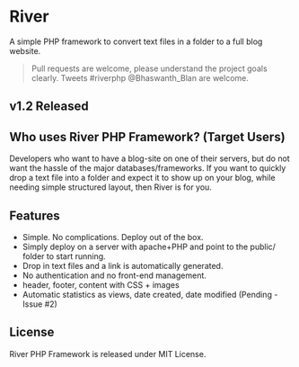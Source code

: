 River
=====

A simple PHP framework to convert text files in a folder to a full blog website.

> Pull requests are welcome, please understand the project goals clearly.
> Tweets #riverphp @Bhaswanth_Blan are welcome.

v1.2 Released
---------

Who uses River PHP Framework? (Target Users)
---------

Developers who want to have a blog-site on one of their servers, but do not want the hassle of the major databases/frameworks.
If you want to quickly drop a text file into a folder and expect it to show up on your blog, while needing simple structured layout, then River is for you.

Features
---------

 - Simple. No complications. Deploy out of the box.
 - Simply deploy on a server with apache+PHP and point to the public/ folder to start running.
 - Drop in text files and a link is automatically generated.
 - No authentication and no front-end management.
 - header, footer, content with CSS + images
 - Automatic statistics as views, date created, date modified (Pending - Issue #2)

License
---------

River PHP Framework is released under MIT License.

